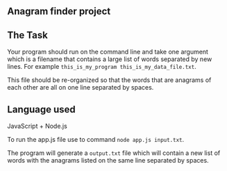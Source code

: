 ## Anagram finder project

## The Task

Your program should run on the command line and take one argument which is a filename that contains a large list of words separated by new lines. For example `this_is_my_program this_is_my_data_file.txt`.

This file should be re-organized so that the words that are anagrams of each other are all on one line separated by spaces.

## Language used

JavaScript + Node.js

To run the app.js file use to command `node app.js input.txt`.

The program will generate a `output.txt` file which will contain a new list of words with the anagrams listed on the same line separated by spaces.
